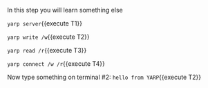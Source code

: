 In this step you will learn something else

`yarp server`{{execute T1}}

`yarp write /w`{{execute T2}}

`yarp read /r`{{execute T3}}

`yarp connect /w /r`{{execute T4}}


Now type something on terminal #2: `hello from YARP`{{execute T2}}
